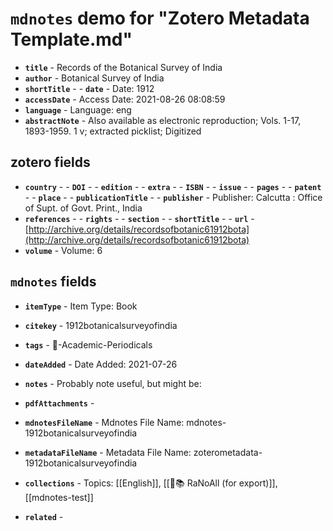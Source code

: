 # `mdnotes` demo for "Zotero Metadata Template.md"

- **`title`** - Records of the Botanical Survey of India
- **`author`** -  Botanical Survey of India
- **`shortTitle`** - - **`date`** -  Date: 1912
- **`accessDate`** -  Access Date: 2021-08-26 08:08:59
- **`language`** -  Language: eng
- **`abstractNote`** - Also available as electronic reproduction; Vols. 1-17, 1893-1959. 1 v; extracted picklist; Digitized

## zotero fields

- **`country`** - - **`DOI`** - - **`edition`** - - **`extra`** - - **`ISBN`** - - **`issue`** - - **`pages`** - - **`patent`** - - **`place`** - - **`publicationTitle`** - - **`publisher`** -  Publisher: Calcutta : Office of Supt. of Govt. Print., India
- **`references`** - - **`rights`** - - **`section`** - - **`shortTitle`** - - **`url`** - [http://archive.org/details/recordsofbotanic61912bota](http://archive.org/details/recordsofbotanic61912bota)
- **`volume`** -  Volume: 6


## `mdnotes`  fields

- **`itemType`** -  Item Type: Book
- **`citekey`** - 1912botanicalsurveyofindia
- **`tags`** - 📓-Academic-Periodicals
- **`dateAdded`** -  Date Added: 2021-07-26
- **`notes`** - 
Probably note useful, but might be:

- **`pdfAttachments`** - 
- **`mdnotesFileName`** -  Mdnotes File Name: mdnotes-1912botanicalsurveyofindia

- **`metadataFileName`** -  Metadata File Name: zoterometadata-1912botanicalsurveyofindia

- **`collections`** -  Topics: [[English]], [[🌿📚 RaNoAll (for export)]], [[mdnotes-test]]

- **`related`** - 
  